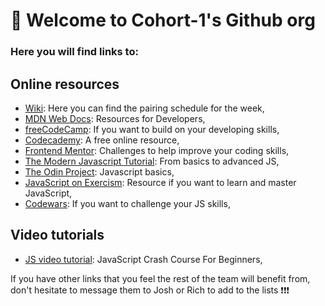 # 👋 Welcome to Cohort-1's Github org

### Here you will find links to:

## Online resources
- [Wiki](https://github.com/Take2-Cohort-1/.github/wiki): Here you can find the pairing schedule for the week,
- [MDN Web Docs](https://developer.mozilla.org/en-US/): Resources for Developers,
- [freeCodeCamp](https://www.freecodecamp.org/learn/2022/responsive-web-design/): If you want to build on your developing skills,
- [Codecademy](https://www.codecademy.com/catalog): A free online resource,
- [Frontend Mentor](https://www.frontendmentor.io/): Challenges to help improve your coding skills,
- [The Modern Javascript Tutorial](https://javascript.info/): From basics to advanced JS,
- [The Odin Project](https://www.theodinproject.com/paths/foundations/courses/foundations#javascript-basics): Javascript basics,
- [JavaScript on Exercism](https://exercism.org/tracks/javascript): Resource if you want to learn and master JavaScript,
- [Codewars](https://www.codewars.com/collections/javascript-basics-2): If you want to challenge your JS skills,

## Video tutorials
- [JS video tutorial](https://www.youtube.com/watch?v=hdI2bqOjy3c&ab_channel=TraversyMedia): JavaScript Crash Course For Beginners,

If you have other links that you feel the rest of the team will benefit from, don't hesitate to message them to Josh or Rich to add to the lists ❗️❗️❗️


<!--

**Here are some ideas to get you started:**

🙋‍♀️ A short introduction - what is your organization all about?
🌈 Contribution guidelines - how can the community get involved?
👩‍💻 Useful resources - where can the community find your docs? Is there anything else the community should know?
🍿 Fun facts - what does your team eat for breakfast?
🧙 Remember, you can do mighty things with the power of [Markdown](https://docs.github.com/github/writing-on-github/getting-started-with-writing-and-formatting-on-github/basic-writing-and-formatting-syntax)
-->
